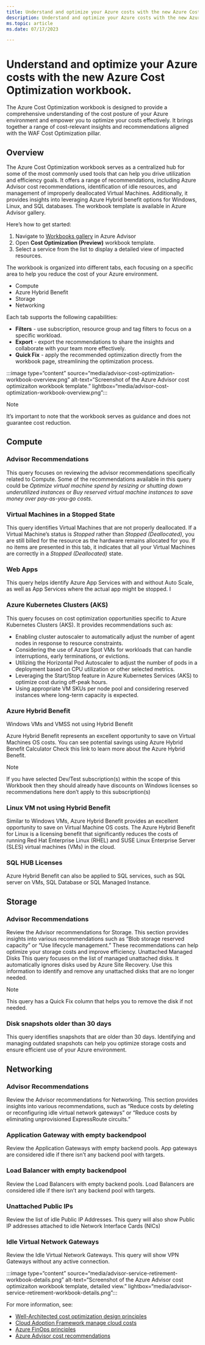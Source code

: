 ```yaml
---
title: Understand and optimize your Azure costs with the new Azure Cost Optimization workbook.
description: Understand and optimize your Azure costs with the new Azure Cost Optimization workbook.
ms.topic: article
ms.date: 07/17/2023

---
```


# Understand and optimize your Azure costs with the new Azure Cost Optimization workbook.
The Azure Cost Optimization workbook is designed to provide a comprehensive understanding of the cost posture of your Azure environment and empower you to optimize your costs effectively. It brings together a range of cost-relevant insights and recommendations aligned with the WAF Cost Optimization pillar.

## Overview
The Azure Cost Optimization workbook serves as a centralized hub for some of the most commonly used tools that can help you drive utilization and efficiency goals. It offers a range of recommendations, including Azure Advisor cost recommendations, identification of idle resources, and management of improperly deallocated Virtual Machines. Additionally, it provides insights into leveraging Azure Hybrid benefit options for Windows, Linux, and SQL databases. The workbook template is available in Azure Advisor gallery.

Here’s how to get started:

1.	Navigate to [Workbooks gallery](https://aka.ms/advisorworkbooks) in Azure Advisor 
1.	Open **Cost Optimization (Preview)** workbook template.
1.	Select a service from the list to display a detailed view of impacted resources.

The workbook is organized into different tabs, each focusing on a specific area to help you reduce the cost of your Azure environment. 
* Compute
* Azure Hybrid Benefit
* Storage
* Networking

Each tab supports the following capabilities:
*	**Filters** - use subscription, resource group and tag filters to focus on a specific workload.
*	**Export** - export the recommendations to share the insights and collaborate with your team more effectively.
*	**Quick Fix** - apply the recommended optimization directly from the workbook page, streamlining the optimization process.

:::image type=“content” source=“media/advisor-cost-optimization-workbook-overview.png” alt-text=“Screenshot of the Azure Advisor cost optimizaiton workbook template.” lightbox=“media/advisor-cost-optimization-workbook-overview.png”:::

> [!NOTE]
> It’s important to note that the workbook serves as guidance and does not guarantee cost reduction.

## Compute

### Advisor Recommendations

This query focuses on reviewing the advisor recommendations specifically related to Compute. Some of the recommendations available in this query could be *Optimize virtual machine spend by resizing or shutting down underutilized instances* or *Buy reserved virtual machine instances to save money over pay-as-you-go costs*.

### Virtual Machines in a Stopped State

This query identifies Virtual Machines that are not properly deallocated. If a Virtual Machine’s status is *Stopped* rather than *Stopped (Deallocated)*, you are still billed for the resource as the hardware remains allocated for you. If no items are presented in this tab, it indicates that all your Virtual Machines are correctly in a *Stopped (Deallocated)* state.

### Web Apps
This query helps identify Azure App Services with and without Auto Scale, as well as App Services where the actual app might be stopped. I

### Azure Kubernetes Clusters (AKS)

This query focuses on cost optimization opportunities specific to Azure Kubernetes Clusters (AKS). It provides recommendations such as:
*	Enabling cluster autoscaler to automatically adjust the number of agent nodes in response to resource constraints.
*	Considering the use of Azure Spot VMs for workloads that can handle interruptions, early terminations, or evictions.
*	Utilizing the Horizontal Pod Autoscaler to adjust the number of pods in a deployment based on CPU utilization or other selected metrics.
*	Leveraging the Start/Stop feature in Azure Kubernetes Services (AKS) to optimize cost during off-peak hours.
*	Using appropriate VM SKUs per node pool and considering reserved instances where long-term capacity is expected.

### Azure Hybrid Benefit

Windows VMs and VMSS not using Hybrid Benefit

Azure Hybrid Benefit represents an excellent opportunity to save on Virtual Machines OS costs. You can see potential savings using Azure Hybrid Benefit Calculator Check this link to learn more about the Azure Hybrid Benefit.

> [!NOTE]
> If you have selected Dev/Test subscription(s) within the scope of this Workbook then they should already have discounts on Windows licenses so recommendations here don’t apply to this subscription(s)

### Linux VM not using Hybrid Benefit

Similar to Windows VMs, Azure Hybrid Benefit provides an excellent opportunity to save on Virtual Machine OS costs. The Azure Hybrid Benefit for Linux is a licensing benefit that significantly reduces the costs of running Red Hat Enterprise Linux (RHEL) and SUSE Linux Enterprise Server (SLES) virtual machines (VMs) in the cloud.

### SQL HUB Licenses

Azure Hybrid Benefit can also be applied to SQL services, such as SQL server on VMs, SQL Database or SQL Managed Instance.

## Storage

### Advisor Recommendations

Review the Advisor recommendations for Storage. This section provides insights into various recommendations such as “Blob storage reserved capacity” or “Use lifecycle management.” These recommendations can help optimize your storage costs and improve efficiency.
Unattached Managed Disks
This query focuses on the list of managed unattached disks. It automatically ignores disks used by Azure Site Recovery. Use this information to identify and remove any unattached disks that are no longer needed.

> [!NOTE]
> This query has a Quick Fix column that helps you to remove the disk if not needed.

### Disk snapshots older than 30 days
This query identifies snapshots that are older than 30 days. Identifying and managing outdated snapshots can help you optimize storage costs and ensure efficient use of your Azure environment.

## Networking

### Advisor Recommendations
Review the Advisor recommendations for Networking. This section provides insights into various recommendations, such as “Reduce costs by deleting or reconfiguring idle virtual network gateways” or “Reduce costs by eliminating unprovisioned ExpressRoute circuits.”

### Application Gateway with empty backendpool

Review the Application Gateways with empty backend pools. App gateways are considered idle if there isn’t any backend pool with targets.

### Load Balancer with empty backendpool

Review the Load Balancers with empty backend pools. Load Balancers are considered idle if there isn’t any backend pool with targets.

### Unattached Public IPs

Review the list of idle Public IP Addresses. This query will also show Public IP addresses attached to idle Network Interface Cards (NICs)

### Idle Virtual Network Gateways
Review the Idle Virtual Network Gateways. This query will show VPN Gateways without any active connection.

:::image type=“content” source=“media/advisor-service-retirement-workbook-details.png” alt-text=“Screenshot of the Azure Advisor cost optimizaiton workbook template, detailed view.” lightbox=“media/advisor-service-retirement-workbook-details.png”:::

For more information, see: 
* [Well-Architected cost optimization design principles](https://learn.microsoft.com/azure/well-architected/cost/principles)
* [Cloud Adoption Framework manage cloud costs](https://learn.microsoft.com/azure/cloud-adoption-framework/get-started/manage-costs)
* [Azure FinOps principles](https://learn.microsoft.com/azure/cost-management-billing/finops/overview-finops)
* [Azure Advisor cost recommendations](advisor-reference-cost-recommendations.md)


